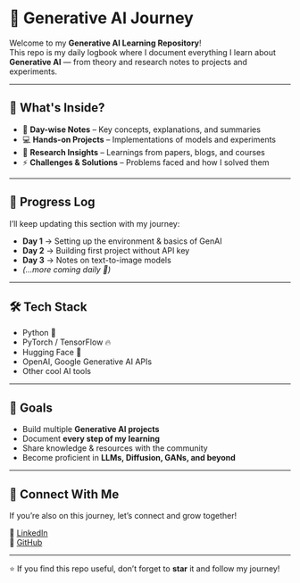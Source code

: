 # 🚀 Generative AI Journey  

Welcome to my **Generative AI Learning Repository**!  
This repo is my daily logbook where I document everything I learn about **Generative AI** — from theory and research notes to projects and experiments.  

---

## 📌 What's Inside?
- 📖 **Day-wise Notes** – Key concepts, explanations, and summaries  
- 💻 **Hands-on Projects** – Implementations of models and experiments  
- 🧠 **Research Insights** – Learnings from papers, blogs, and courses  
- ⚡ **Challenges & Solutions** – Problems faced and how I solved them  

---

## 📅 Progress Log
I’ll keep updating this section with my journey:

- **Day 1** → Setting up the environment & basics of GenAI  
- **Day 2** → Building first project without API key  
- **Day 3** → Notes on text-to-image models  
- *(…more coming daily 🚀)*  

---

## 🛠 Tech Stack
- Python 🐍  
- PyTorch / TensorFlow 🔥  
- Hugging Face 🤗  
- OpenAI, Google Generative AI APIs  
- Other cool AI tools  

---

## 🎯 Goals
- Build multiple **Generative AI projects**  
- Document **every step of my learning**  
- Share knowledge & resources with the community  
- Become proficient in **LLMs, Diffusion, GANs, and beyond**  

---

## 🤝 Connect With Me
If you’re also on this journey, let’s connect and grow together!  

🔗 [LinkedIn](https://linkedin.com/in/tanmay-kshirsagar)  
🐙 [GitHub](https://github.com/Tanmay1112004)  

---

⭐ If you find this repo useful, don’t forget to **star** it and follow my journey!
